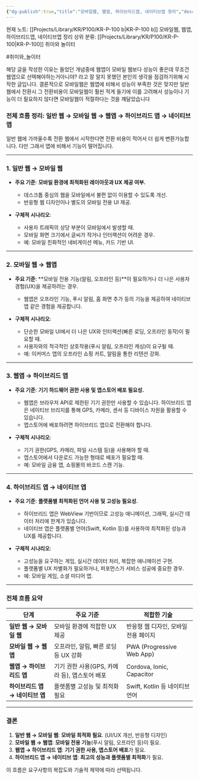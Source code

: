 ```yaml
---
{"dg-publish":true,"title":"모바일웹, 웹앱, 하이브리드앱, 네이티브앱 정리","description":"모바일 웹, 웹앱등 들어는 봤지만 정확히는 정리가 안됐던 개념들을 정리해봅니다. 모바일 웹에서 네이티브앱으로 갈 수록 전환비용이 늘어나지만 앱의 기능이낭 성능이 최적화됩니다. 그래서 전환비용과 효율을 고려한 선택이 필요합니다","permalink":"/projects/library/kr/p100/kr-p-100-b/","dgPassFrontmatter":true,"noteIcon":"0","created":"2024-12-18T22:43:50.287+09:00","updated":"2024-12-20T13:42:45.483+09:00"}
---
```


현재 노트: [[Projects/Library/KR/P100/KR-P-100 b\|KR-P-100 b]] 모바일웹, 웹앱, 하이브리드앱, 네이티브앱 정리
상위 분류: [[Projects/Library/KR/P100/KR-P-100\|KR-P-100]] 취미와 놀이터

#취미와_놀이터 

해당 글을 작성한 이유는 들었던 개념중에 웹앱이 모바일 웹보다 성능이 좋은데 무조건 웹앱으로 선택해야하는거아니야? 라고 잘 알지 못했던 본인의 생각을 점검하기위해 시작한 글입니다.
결론적으로 모바일웹은 웹앱에 비해서 성능이 부족한 것은 맞지만 일반웹에서 전환시 그 전환비용이 모바일웹이 훨씬 적게 들기에 이를 고려해서 성능이나 기능이 더 필요하지 않다면 모바일웹이 적절하다는 것을 꺠달았습니다


### **전체 흐름 정리: 일반 웹 → 모바일 웹 → 웹앱 → 하이브리드 앱 → 네이티브 앱**


일반 웹에 가까울수록 전환 웹에서 시작한다면 전환 비용이 적어서 더 쉽게 변환가능합니다. 다만 그래서 앱에 비해서 기능이 떨어집니다.

---
### **1. 일반 웹 → 모바일 웹**

- **주요 기준**: **모바일 환경에 최적화된 레이아웃과 UX 제공 여부.**
    
    - 데스크톱 중심의 웹을 모바일에서 불편 없이 이용할 수 있도록 개선.
    - 반응형 웹 디자인이나 별도의 모바일 전용 UI 제공.
- **구체적 시나리오**:
    
    - 사용자 트래픽의 상당 부분이 모바일에서 발생할 때.
    - 모바일 화면 크기에서 글씨가 작거나 인터랙션이 어려운 경우.
    - 예: 모바일 친화적인 네비게이션 메뉴, 카드 기반 UI.

---

### **2. 모바일 웹 → 웹앱**

- **주요 기준**: **모바일 전용 기능(알림, 오프라인 등)**이 필요하거나 더 나은 사용자 경험(UX)을 제공하려는 경우.
    
    - 웹앱은 오프라인 기능, 푸시 알림, 홈 화면 추가 등의 기능을 제공하여 네이티브 앱 같은 경험을 제공합니다.
- **구체적 시나리오**:
    
    - 단순한 모바일 UI에서 더 나은 UX와 인터랙션(빠른 로딩, 오프라인 동작)이 필요할 때.
    - 사용자와의 적극적인 상호작용(푸시 알림, 오프라인 캐싱)이 요구될 때.
    - 예: 이커머스 앱의 오프라인 쇼핑 카트, 알림을 통한 리텐션 강화.

---

### **3. 웹앱 → 하이브리드 앱**

- **주요 기준**: **기기 하드웨어 권한 사용 및 앱스토어 배포 필요성.**
    
    - 웹앱은 브라우저 API로 제한된 기기 권한만 사용할 수 있습니다. 하이브리드 앱은 네이티브 브리지를 통해 GPS, 카메라, 센서 등 디바이스 자원을 활용할 수 있습니다.
    - 앱스토어에 배포하려면 하이브리드 앱으로 전환해야 합니다.
- **구체적 시나리오**:
    
    - 기기 권한(GPS, 카메라, 파일 시스템 등)을 사용해야 할 때.
    - 앱스토어에서 다운로드 가능한 형태로 배포가 필요할 때.
    - 예: 모바일 금융 앱, 쇼핑몰의 바코드 스캔 기능.

---

### **4. 하이브리드 앱 → 네이티브 앱**

- **주요 기준**: **플랫폼별 최적화된 언어 사용 및 고성능 필요성.**
    
    - 하이브리드 앱은 WebView 기반이므로 고성능 애니메이션, 그래픽, 실시간 데이터 처리에 한계가 있습니다.
    - 네이티브 앱은 플랫폼별 언어(Swift, Kotlin 등)를 사용하여 최적화된 성능과 UX를 제공합니다.
- **구체적 시나리오**:
    
    - 고성능을 요구하는 게임, 실시간 데이터 처리, 복잡한 애니메이션 구현.
    - 플랫폼별 UX 차별화가 필요하거나, 퍼포먼스가 서비스 성공에 중요한 경우.
    - 예: 모바일 게임, 소셜 미디어 앱.

---

### **전체 흐름 요약**

|단계|주요 기준|적합한 기술|
|---|---|---|
|**일반 웹 → 모바일 웹**|모바일 환경에 적합한 UX 제공|반응형 웹 디자인, 모바일 전용 페이지|
|**모바일 웹 → 웹앱**|오프라인, 알림, 빠른 로딩 등 UX 강화|PWA (Progressive Web App)|
|**웹앱 → 하이브리드 앱**|기기 권한 사용(GPS, 카메라 등), 앱스토어 배포|Cordova, Ionic, Capacitor|
|**하이브리드 앱 → 네이티브 앱**|플랫폼별 고성능 및 최적화 필요|Swift, Kotlin 등 네이티브 언어|

---

### **결론**

1. **일반 웹 → 모바일 웹**: **모바일 최적화 필요**. (UI/UX 개선, 반응형 디자인)
2. **모바일 웹 → 웹앱**: **모바일 전용 기능**(푸시 알림, 오프라인 등)이 필요.
3. **웹앱 → 하이브리드 앱**: **기기 권한 사용, 앱스토어 배포**가 필요.
4. **하이브리드 앱 → 네이티브 앱**: **최고의 성능과 플랫폼별 최적화**가 필요.

이 흐름은 요구사항의 복잡도와 기술적 제약에 따라 선택됩니다.